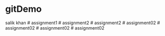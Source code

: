 # gitDemo 
salik khan
#   a s s i g n m e n t 1 
 
 #   a s s i g n m e n t 2 
 
 #   a s s i g n m e n t 2 
 
 #   a s s i g n m e n t 0 2 
 
 #   a s s i g n m e n t 0 2 
 
 #   a s s i g n m e n t 0 2 
#   a s s i g n m e n t 0 2  
 